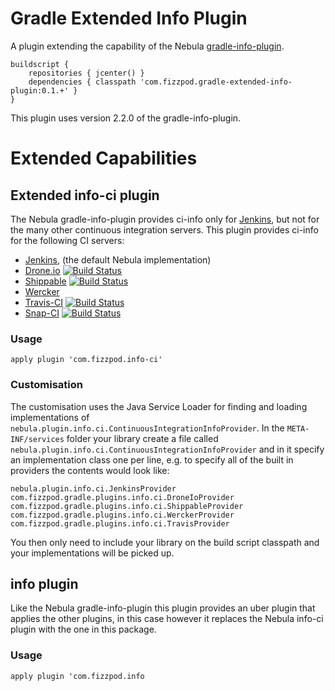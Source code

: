 

# Gradle Extended Info Plugin
A plugin extending the capability of the Nebula [gradle-info-plugin](https://github.com/nebula-plugins/gradle-info-plugin "nebula gradle-info-plugin").
```
buildscript {
    repositories { jcenter() }
    dependencies { classpath 'com.fizzpod.gradle-extended-info-plugin:0.1.+' }
}
```

This plugin uses version 2.2.0 of the gradle-info-plugin.

# Extended Capabilities
## Extended info-ci plugin
The Nebula gradle-info-plugin provides ci-info only for [Jenkins](http://jenkins-ci.org/ "Jenkins-CI"), but not for the many other continuous integration servers. This plugin provides ci-info for the following CI servers:
- [Jenkins](http://jenkins-ci.org/), (the default Nebula implementation)
- [Drone.io](https://drone.io/) [![Build Status](https://drone.io/github.com/boxheed/gradle-extended-info-plugin/status.png)](https://drone.io/github.com/boxheed/gradle-extended-info-plugin/latest)
- [Shippable](https://www.shippable.com/) [![Build Status](https://api.shippable.com/projects/54f037b55ab6cc13528f0e61/badge?branchName=master)](https://app.shippable.com/projects/54f037b55ab6cc13528f0e61/builds/latest)
- [Wercker](http://wercker.com/)
- [Travis-CI](https://travis-ci.org/) [![Build Status](https://travis-ci.org/boxheed/gradle-extended-info-plugin.svg?branch=master)](https://travis-ci.org/boxheed/gradle-extended-info-plugin)
- [Snap-CI](https://snap-ci.org/) [![Build Status](https://snap-ci.com/boxheed/gradle-extended-info-plugin/branch/master/build_image)](https://snap-ci.com/boxheed/gradle-extended-info-plugin/branch/master)

### Usage
`apply plugin 'com.fizzpod.info-ci'`

### Customisation
The customisation uses the Java Service Loader for finding and loading implementations of `nebula.plugin.info.ci.ContinuousIntegrationInfoProvider`. In the `META-INF/services` folder your library create a file called `nebula.plugin.info.ci.ContinuousIntegrationInfoProvider` and in it specify an implementation class one per line, e.g. to specify all of the built in providers the contents would look like:
```
nebula.plugin.info.ci.JenkinsProvider
com.fizzpod.gradle.plugins.info.ci.DroneIoProvider
com.fizzpod.gradle.plugins.info.ci.ShippableProvider
com.fizzpod.gradle.plugins.info.ci.WerckerProvider
com.fizzpod.gradle.plugins.info.ci.TravisProvider
```

You then only need to include your library on the build script classpath and your implementations will be picked up.

## info plugin
Like the Nebula gradle-info-plugin this plugin provides an uber plugin that applies the other plugins, in this case however it replaces the Nebula info-ci plugin with the one in this package. 
### Usage

`apply plugin 'com.fizzpod.info`
